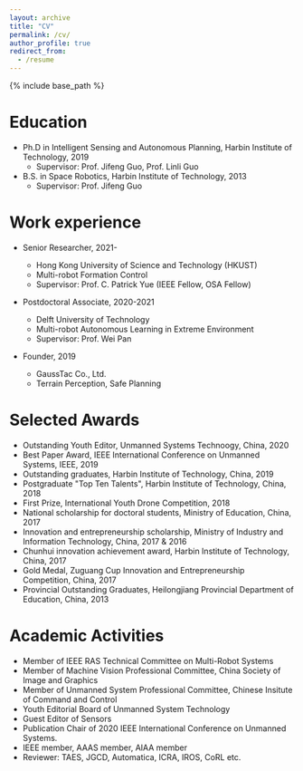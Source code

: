 ```yaml
---
layout: archive
title: "CV"
permalink: /cv/
author_profile: true
redirect_from:
  - /resume
---
```


{% include base_path %}

Education
======
* Ph.D in Intelligent Sensing and Autonomous Planning, Harbin Institute of Technology, 2019
  * Supervisor: Prof. Jifeng Guo, Prof. Linli Guo
* B.S. in Space Robotics, Harbin Institute of Technology, 2013
  * Supervisor: Prof. Jifeng Guo

Work experience
======
* Senior Researcher, 2021-
  * Hong Kong University of Science and Technology (HKUST)
  * Multi-robot Formation Control
  * Supervisor: Prof. C. Patrick Yue (IEEE Fellow, OSA Fellow)

* Postdoctoral Associate, 2020-2021
  * Delft University of Technology
  * Multi-robot Autonomous Learning in Extreme Environment
  * Supervisor: Prof. Wei Pan

* Founder, 2019
  * GaussTac Co., Ltd.
  * Terrain Perception, Safe Planning
  
Selected Awards
======
* Outstanding Youth Editor, Unmanned Systems Technoogy, China, 2020
* Best Paper Award, IEEE International Conference on Unmanned Systems, IEEE, 2019
* Outstanding graduates, Harbin Institute of Technology, China, 2019
* Postgraduate "Top Ten Talents", Harbin Institute of Technology, China, 2018
* First Prize, International Youth Drone Competition, 2018
* National scholarship for doctoral students, Ministry of Education, China, 2017
* Innovation and entrepreneurship scholarship, Ministry of Industry and Information Technology, China, 2017 & 2016
* Chunhui innovation achievement award, Harbin Institute of Technology, China, 2017
* Gold Medal, Zuguang Cup Innovation and Entrepreneurship Competition, China, 2017
* Provincial Outstanding Graduates, Heilongjiang Provincial Department of Education, China, 2013

Academic Activities
======
* Member of IEEE RAS Technical Committee on Multi-Robot Systems
* Member of Machine Vision Professional Committee, China Society of Image and Graphics
* Member of Unmanned System Professional Committee, Chinese Insitute of Command and Control
* Youth Editorial Board of Unmanned System Technology
* Guest Editor of Sensors
* Publication Chair of 2020 IEEE International Conference on Unmanned Systems.
* IEEE member, AAAS member, AIAA member
* Reviewer: TAES, JGCD, Automatica, ICRA, IROS, CoRL etc.
